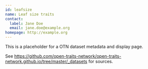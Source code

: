 ```yaml
---
id: leafsize
name: Leaf size traits
contact:
  label: Jane Doe
  email: jane.doe@example.org
homepage: http://example.org
---
```


This is a placeholder for a OTN dataset metadata and display page.

See https://github.com/open-traits-network/open-traits-network.github.io/tree/master/_datasets for sources.
